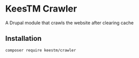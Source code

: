 # KeesTM Crawler

A Drupal module that crawls the website after clearing cache


## Installation

    composer require keestm/crawler

